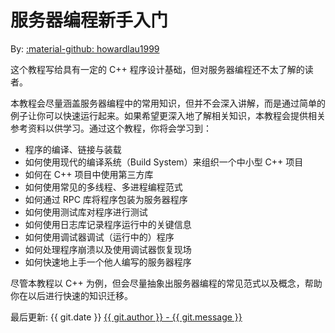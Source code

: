 # 服务器编程新手入门

By: [:material-github: howardlau1999](https://github.com/howardlau1999)

这个教程写给具有一定的 C++ 程序设计基础，但对服务器编程还不太了解的读者。

本教程会尽量涵盖服务器编程中的常用知识，但并不会深入讲解，而是通过简单的例子让你可以快速运行起来。如果希望更深入地了解相关知识，本教程会提供相关参考资料以供学习。通过这个教程，你将会学习到：

- 程序的编译、链接与装载
- 如何使用现代的编译系统（Build System）来组织一个中小型 C++ 项目
- 如何在 C++ 项目中使用第三方库
- 如何使用常见的多线程、多进程编程范式
- 如何通过 RPC 库将程序包装为服务器程序
- 如何使用测试库对程序进行测试
- 如何使用日志库记录程序运行中的关键信息
- 如何使用调试器调试（运行中的）程序
- 如何处理程序崩溃以及使用调试器恢复现场
- 如何快速地上手一个他人编写的服务器程序

尽管本教程以 C++ 为例，但会尽量抽象出服务器编程的常见范式以及概念，帮助你在以后进行快速的知识迁移。

最后更新: {{ git.date }} [ {{ git.author }} - {{ git.message }}](https://github.com/howardlau1999/server-programming-guide/commit/{{git.commit}})